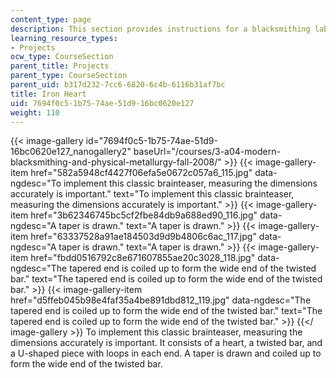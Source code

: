 ```yaml
---
content_type: page
description: This section provides instructions for a blacksmithing lab project.
learning_resource_types:
- Projects
ocw_type: CourseSection
parent_title: Projects
parent_type: CourseSection
parent_uid: b317d232-7cc6-6820-6c4b-6116b31af7bc
title: Iron Heart
uid: 7694f0c5-1b75-74ae-51d9-16bc0620e127
weight: 110
---
```

{{< image-gallery id="7694f0c5-1b75-74ae-51d9-16bc0620e127_nanogallery2" baseUrl="/courses/3-a04-modern-blacksmithing-and-physical-metallurgy-fall-2008/" >}}
{{< image-gallery-item href="582a5948cf4427f06efa5e0672c057a6_115.jpg" data-ngdesc="To implement this classic brainteaser, measuring the dimensions accurately is important." text="To implement this classic brainteaser, measuring the dimensions accurately is important." >}}
{{< image-gallery-item href="3b62346745bc5cf2fbe84db9a688ed90_116.jpg" data-ngdesc="A taper is drawn." text="A taper is drawn." >}}
{{< image-gallery-item href="63337528a91ae184503d9d9b4806c6ac_117.jpg" data-ngdesc="A taper is drawn." text="A taper is drawn." >}}
{{< image-gallery-item href="fbdd0516792c8e671607855ae20c3028_118.jpg" data-ngdesc="The tapered end is coiled up to form the wide end of the twisted bar." text="The tapered end is coiled up to form the wide end of the twisted bar." >}}
{{< image-gallery-item href="d5ffeb045b98e4faf35a4be891dbd812_119.jpg" data-ngdesc="The tapered end is coiled up to form the wide end of the twisted bar." text="The tapered end is coiled up to form the wide end of the twisted bar." >}}
{{</ image-gallery >}}
To implement this classic brainteaser, measuring the dimensions accurately is important. It consists of a heart, a twisted bar, and a U-shaped piece with loops in each end. A taper is drawn and coiled up to form the wide end of the twisted bar.